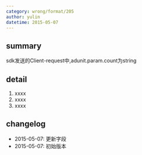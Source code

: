```yaml
---
category: wrong/format/205
author: yulin
datetime: 2015-05-07
---
```


## summary

sdk发送的Client-request中,adunit.param.count为string

## detail

1. xxxx
1. xxxx
1. xxxx

## changelog

- 2015-05-07: 更新字段
- 2015-05-07: 初始版本